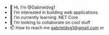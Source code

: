 - 👋 Hi, I’m @Gabrieldvg1
- 👀 I’m interested in building web applications
- 🌱 I’m currently learning .NET Core
- 💞️ I’m looking to collaborate on cool stuff
- 📫 How to reach me gabrieldvg1@gmail.com or

<!---
Gabrieldvg1/Gabrieldvg1 is a ✨ special ✨ repository because its `README.md` (this file) appears on your GitHub profile.
You can click the Preview link to take a look at your changes.
--->
